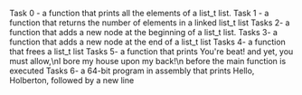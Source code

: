 Task 0 - a function that prints all the elements of a list_t list.
Task 1 - a function that returns the number of elements in a linked list_t list
Tasks 2- a function that adds a new node at the beginning of a list_t list.
Tasks 3- a function that adds a new node at the end of a list_t list
Tasks 4-  a function that frees a list_t list
Tasks 5-  a function that prints You're beat! and yet, you must allow,\nI bore my house upon my back!\n before the main function is executed
Tasks 6- a 64-bit program in assembly that prints Hello, Holberton, followed by a new line
